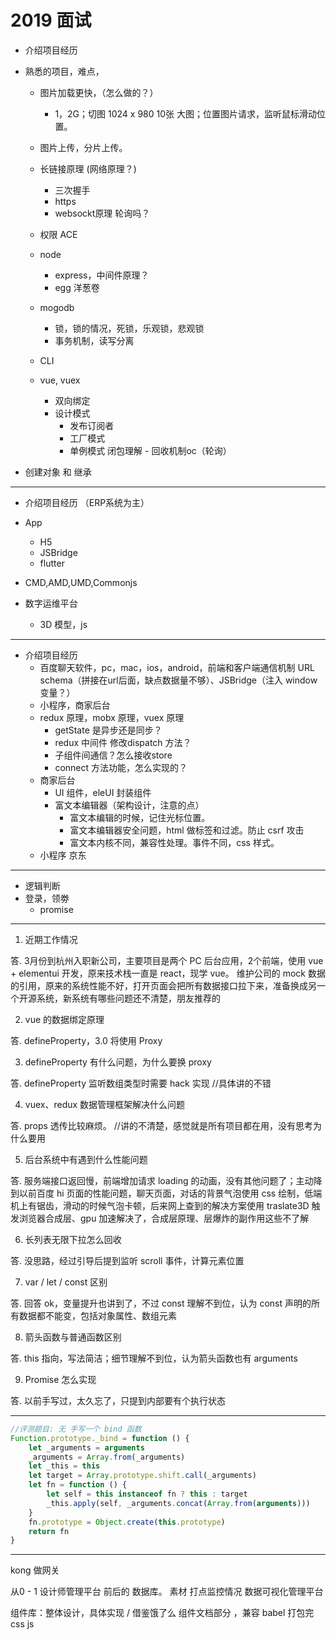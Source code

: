 # 2019 面试

- 介绍项目经历
- 熟悉的项目，难点，
	- 图片加载更快，（怎么做的？）
		- 1，2G；切图 1024 x 980 10张 大图；位置图片请求，监听鼠标滑动位置。
	- 图片上传，分片上传。
	- 长链接原理 (网络原理？)
		- 三次握手
		- https
		- websockt原理 轮询吗？
	- 权限 ACE
	- node
		- express，中间件原理？
		- egg 洋葱卷
	- mogodb
		- 锁，锁的情况，死锁，乐观锁，悲观锁
		- 事务机制，读写分离
		
	- CLI
	- vue, vuex
		- 双向绑定
		- 设计模式 
			- 发布订阅者
			- 工厂模式
			- 单例模式 闭包理解 - 回收机制oc（轮询）
			
			

- 创建对象 和 继承

-------------------------

- 介绍项目经历 （ERP系统为主）
- App
	- H5
	- JSBridge
	- flutter

- CMD,AMD,UMD,Commonjs
- 数字运维平台
	- 3D 模型，js

---------------------------

- 介绍项目经历
	- 百度聊天软件，pc，mac，ios，android，前端和客户端通信机制 URL schema（拼接在url后面，缺点数据量不够）、JSBridge（注入 window 变量？）
	- 小程序，商家后台
	- redux 原理，mobx 原理，vuex 原理
		- getState 是异步还是同步？
		- redux 中间件 修改dispatch 方法？
		- 子组件间通信？怎么接收store
		- connect 方法功能，怎么实现的？
	- 商家后台
		- UI 组件，eleUI 封装组件
		- 富文本编辑器（架构设计，注意的点）
			- 富文本编辑的时候，记住光标位置。
			- 富文本编辑器安全问题，html 做标签和过滤。防止 csrf 攻击
			- 富文本内核不同，兼容性处理。事件不同，css 样式。
	- 小程序 京东
	
----------------------- 
	
- 逻辑判断 
- 登录，领劵
	- promise

		
--------------------

1. 近期工作情况

答. 3月份到杭州入职新公司，主要项目是两个 PC 后台应用，2个前端，使用 vue + elementui 开发，原来技术栈一直是 react，现学 vue。
维护公司的 mock 数据的引用，原来的系统性能不好，打开页面会把所有数据接口拉下来，准备换成另一个开源系统，新系统有哪些问题还不清楚，朋友推荐的

2. vue 的数据绑定原理

答. defineProperty，3.0 将使用 Proxy

3. defineProperty 有什么问题，为什么要换 proxy

答. defineProperty 监听数组类型时需要 hack 实现   //具体讲的不错

4. vuex、redux 数据管理框架解决什么问题

答. props 透传比较麻烦。 //讲的不清楚，感觉就是所有项目都在用，没有思考为什么要用

5. 后台系统中有遇到什么性能问题

答. 服务端接口返回慢，前端增加请求 loading 的动画，没有其他问题了；主动降到以前百度 hi 页面的性能问题，聊天页面，对话的背景气泡使用 css 绘制，低端机上有锯齿，滑动的时候气泡卡顿，后来网上查到的解决方案使用 traslate3D 触发浏览器合成层、gpu 加速解决了，合成层原理、层爆炸的副作用这些不了解

6. 长列表无限下拉怎么回收

答. 没思路，经过引导后提到监听 scroll 事件，计算元素位置

7. var / let / const 区别

答. 回答 ok，变量提升也讲到了，不过 const 理解不到位，认为 const 声明的所有数据都不能变，包括对象属性、数组元素

8. 箭头函数与普通函数区别

答. this 指向，写法简洁；细节理解不到位，认为箭头函数也有 arguments

9. Promise 怎么实现

答. 以前手写过，太久忘了，只提到内部要有个执行状态

---------------------


```javascript
//评测题目: 无 手写一个 bind 函数
Function.prototype._bind = function () {
	let _arguments = arguments
    _arguments = Array.from(_arguments)
    let _this = this
    let target = Array.prototype.shift.call(_arguments)
    let fn = function () {
		let self = this instanceof fn ? this : target
        _this.apply(self, _arguments.concat(Array.from(arguments)))
    }
    fn.prototype = Object.create(this.prototype)
    return fn
}
```


-------------------------


kong 做网关

从0 - 1 设计师管理平台 前后的 数据库。
素材 打点监控情况 
数据可视化管理平台

组件库：整体设计，具体实现 / 借鉴饿了么
组件文档部分 ，兼容 babel 
打包完css js